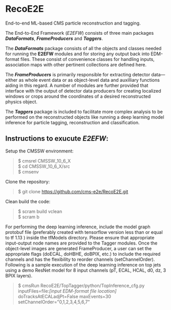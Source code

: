 # RecoE2E
End-to-end ML-based CMS particle reconstruction and tagging.  

The End-to-End Framework (*E2EFW*) consists of three main packages **_DataFormats_**, **_FrameProducers_** and **_Taggers_**.    
  
  
The **_DataFormats_** package consists of all the objects and classes needed for running the **E2EFW** modules and for storing any output back into EDM-format files. These consist of convenience classes for handling inputs, association maps with other pertinent collections are defined here.  
  
  
The **_FrameProducers_** is primarily responsible for extracting detector data—either as whole event data or as object-level data and auxilliary functions aiding in  this regard. A number of modules are further provided that interface with the output of detector data producers for creating localized windows or crops around the coordinates of a desired reconstructed physics object.  
  
  
The **_Taggers_** package is included to facilitate more complex analysis to be performed on the reconstructed objects like running a deep learning model inference for particle tagging, reconstruction and classification. 

## Instructions to exucute **_E2EFW_**:  
  
Setup the CMSSW environment:   
> $ cmsrel CMSSW_10_6_X  
> $ cd CMSSW_10_6_X/src  
> $ cmsenv

Clone the repository:  
> $ git clone https://github.com/cms-e2e/RecoE2E.git  

Clean build the code:  
> $ scram build vclean  
> $ scram b
  
For performing the deep learning inference, include the model graph protobuf file (preferably created with tensorflow version less than or equal to tf 1.13 ) inside the tfModels directory. Please ensure that appropriate input-output node names are provided to the Tagger modules. Once the object-level images are generated FrameProducer, a user can set the appropriate flags (doECAL, doHBHE, doBPIX, etc.) to include the required channels and has the flexibility to reorder channels (setChannelOrder). Following is a sample execution of the deep learning inference on top jets using a demo ResNet model for 8 input channels (pT, ECAL, HCAL, d0, dz, 3 BPIX layers).  
> $ cmsRun RecoE2E/TopTagger/python/TopInference_cfg.py inputFiles=file:*[input EDM-format file location]* doTracksAtECALadjPt=False maxEvents=30 setChannelOrder="0,1,2,3,4,5,6,7"
